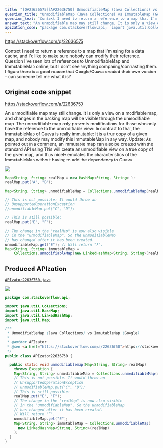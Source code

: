 ```yaml
---
title: "[Q#22636575][A#22636750] UnmodifiableMap (Java Collections) vs ImmutableMap (Google)"
question_title: "UnmodifiableMap (Java Collections) vs ImmutableMap (Google)"
question_text: "Context I need to return a reference to a map that I'm using for a data cache, and I'd like to make sure nobody can modify their reference. Question I've seen lots of references to UnmodifiableMap and ImmutableMap online, but I don't see anything comparing/contrasting them.  I figure there is a good reason that Google/Guava created their own version - can someone tell me what it is?"
answer_text: "An unmodifiable map may still change. It is only a view on a modifiable map, and changes in the backing map will be visible through the unmodifiable map. The unmodifiable map only prevents modifications for those who only have the reference to the unmodifiable view: In contrast to that, the ImmutableMap of Guava is really immutable: It is a true copy of a given map, and nobody may modify this ImmutableMap in any way. Update: As pointed out in a comment, an immutable map can also be created with the standard API using This will create an unmodifiable view on a true copy of the given map, and thus nicely emulates the characteristics of the ImmutableMap without having to add the dependency to Guava."
apization_code: "package com.stackoverflow.api;  import java.util.Collections; import java.util.HashMap; import java.util.LinkedHashMap; import java.util.Map;  /**  * UnmodifiableMap (Java Collections) vs ImmutableMap (Google)  *  * @author APIzator  * @see <a href=\"https://stackoverflow.com/a/22636750\">https://stackoverflow.com/a/22636750</a>  */ public class APIzator22636750 {    public static void unmodifiablemap(Map<String, String> realMap)     throws Exception {     Map<String, String> unmodifiableMap = Collections.unmodifiableMap(realMap);     // This is not possible: It would throw an     // UnsupportedOperationException     // unmodifiableMap.put(\"C\", \"D\");     // This is still possible:     realMap.put(\"E\", \"F\");     // The change in the \"realMap\" is now also visible     // in the \"unmodifiableMap\". So the unmodifiableMap     // has changed after it has been created.     // Will return \"F\".     unmodifiableMap.get(\"E\");     Map<String, String> immutableMap = Collections.unmodifiableMap(       new LinkedHashMap<String, String>(realMap)     );   } }"
---
```


https://stackoverflow.com/q/22636575

Context
I need to return a reference to a map that I&#x27;m using for a data cache, and I&#x27;d like to make sure nobody can modify their reference.
Question
I&#x27;ve seen lots of references to UnmodifiableMap and ImmutableMap online, but I don&#x27;t see anything comparing/contrasting them.  I figure there is a good reason that Google/Guava created their own version - can someone tell me what it is?



## Original code snippet

https://stackoverflow.com/a/22636750

An unmodifiable map may still change. It is only a view on a modifiable map, and changes in the backing map will be visible through the unmodifiable map. The unmodifiable map only prevents modifications for those who only have the reference to the unmodifiable view:
In contrast to that, the ImmutableMap of Guava is really immutable: It is a true copy of a given map, and nobody may modify this ImmutableMap in any way.
Update:
As pointed out in a comment, an immutable map can also be created with the standard API using
This will create an unmodifiable view on a true copy of the given map, and thus nicely emulates the characteristics of the ImmutableMap without having to add the dependency to Guava.

<div class="code-logo"><img src="/stackoverflow.png" /></div>

```java
Map<String, String> realMap = new HashMap<String, String>();
realMap.put("A", "B");

Map<String, String> unmodifiableMap = Collections.unmodifiableMap(realMap);

// This is not possible: It would throw an 
// UnsupportedOperationException
//unmodifiableMap.put("C", "D");

// This is still possible:
realMap.put("E", "F");

// The change in the "realMap" is now also visible
// in the "unmodifiableMap". So the unmodifiableMap
// has changed after it has been created.
unmodifiableMap.get("E"); // Will return "F".
Map<String, String> immutableMap = 
    Collections.unmodifiableMap(new LinkedHashMap<String, String>(realMap));
```

## Produced APIzation

[`APIzator22636750.java`](https://github.com/pasqualesalza/apization/raw/main/data/search/APIzator22636750.java)

<div class="code-logo"><img src="/apizator.png" /></div>

```java
package com.stackoverflow.api;

import java.util.Collections;
import java.util.HashMap;
import java.util.LinkedHashMap;
import java.util.Map;

/**
 * UnmodifiableMap (Java Collections) vs ImmutableMap (Google)
 *
 * @author APIzator
 * @see <a href="https://stackoverflow.com/a/22636750">https://stackoverflow.com/a/22636750</a>
 */
public class APIzator22636750 {

  public static void unmodifiablemap(Map<String, String> realMap)
    throws Exception {
    Map<String, String> unmodifiableMap = Collections.unmodifiableMap(realMap);
    // This is not possible: It would throw an
    // UnsupportedOperationException
    // unmodifiableMap.put("C", "D");
    // This is still possible:
    realMap.put("E", "F");
    // The change in the "realMap" is now also visible
    // in the "unmodifiableMap". So the unmodifiableMap
    // has changed after it has been created.
    // Will return "F".
    unmodifiableMap.get("E");
    Map<String, String> immutableMap = Collections.unmodifiableMap(
      new LinkedHashMap<String, String>(realMap)
    );
  }
}

```